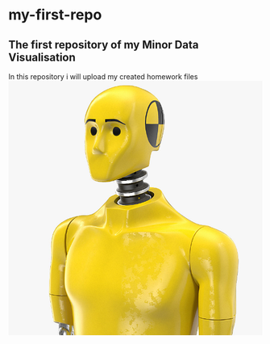 # my-first-repo
## The first repository of my Minor Data Visualisation
In this repository i will upload my created homework files
![een dummy foto](img/dummy.jpg)
